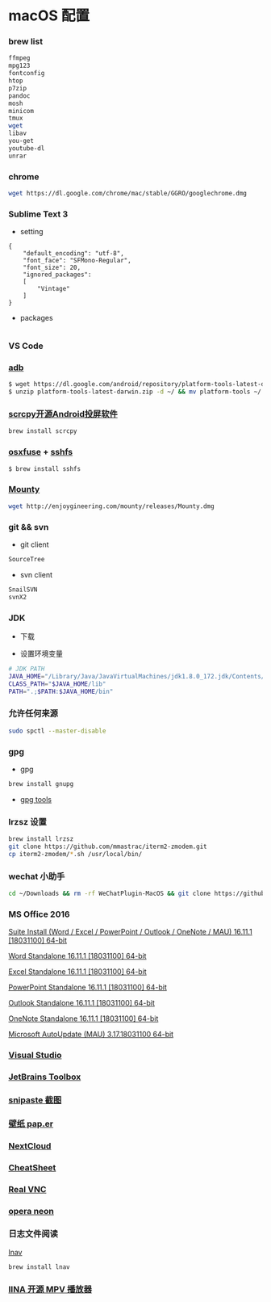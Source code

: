 # macOS 配置

### brew list

```bash
ffmpeg
mpg123
fontconfig
htop
p7zip
pandoc
mosh
minicom
tmux
wget
libav
you-get
youtube-dl
unrar
```

### chrome

```sh
wget https://dl.google.com/chrome/mac/stable/GGRO/googlechrome.dmg
```

### Sublime Text 3

+ setting

```
{
	"default_encoding": "utf-8",
	"font_face": "SFMono-Regular",
	"font_size": 20,
	"ignored_packages":
	[
		"Vintage"
	]
}
```

+ packages

```bash

```

### VS Code


### [adb](https://developer.android.com/studio/releases/platform-tools.html)

```bash
$ wget https://dl.google.com/android/repository/platform-tools-latest-darwin.zip
$ unzip platform-tools-latest-darwin.zip -d ~/ && mv platform-tools ~/.platform-tools
```

### [scrcpy开源Android投屏软件](https://github.com/Genymobile/scrcpy)

```sh
brew install scrcpy
```

### [osxfuse](https://github.com/osxfuse/osxfuse/releases) + [sshfs](https://osxfuse.github.io/)

```bash
$ brew install sshfs
```

### [Mounty](http://enjoygineering.com/mounty/)

```sh
wget http://enjoygineering.com/mounty/releases/Mounty.dmg
```

### git && svn

+ git client

```sh
SourceTree
```

+ svn client

```sh
SnailSVN
svnX2
```

### JDK

+ 下载

+ 设置环境变量

```sh
# JDK PATH
JAVA_HOME="/Library/Java/JavaVirtualMachines/jdk1.8.0_172.jdk/Contents/Home"
CLASS_PATH="$JAVA_HOME/lib"
PATH=".;$PATH:$JAVA_HOME/bin"
```

### 允许任何来源

```sh
sudo spctl --master-disable
```

### gpg

+ gpg

```sh
brew install gnupg

```

+ [gpg tools](https://gpgtools.org/)

### lrzsz 设置

```sh
brew install lrzsz
git clone https://github.com/mmastrac/iterm2-zmodem.git
cp iterm2-zmodem/*.sh /usr/local/bin/
```

### wechat 小助手

```sh
cd ~/Downloads && rm -rf WeChatPlugin-MacOS && git clone https://github.com/TKkk-iOSer/WeChatPlugin-MacOS.git --depth=1 && ./WeChatPlugin-MacOS/Other/Install.sh
```

### MS Office 2016

[Suite Install (Word / Excel / PowerPoint / Outlook / OneNote / MAU) 16.11.1 [18031100] 64-bit](https://go.microsoft.com/fwlink/?linkid=525133)

[Word Standalone 16.11.1 [18031100] 64-bit](https://go.microsoft.com/fwlink/?linkid=525134)

[Excel Standalone 16.11.1 [18031100] 64-bit](https://go.microsoft.com/fwlink/?linkid=525135)

[PowerPoint Standalone 16.11.1 [18031100] 64-bit](https://go.microsoft.com/fwlink/?linkid=525136)

[Outlook Standalone 16.11.1 [18031100] 64-bit](https://go.microsoft.com/fwlink/?linkid=525137)

[OneNote Standalone 16.11.1 [18031100] 64-bit](https://go.microsoft.com/fwlink/?linkid=820886)

[Microsoft AutoUpdate (MAU) 3.17.18031100 64-bit](https://go.microsoft.com/fwlink/?linkid=830196)

### [Visual Studio](https://www.visualstudio.com/zh-hans/vs/mac/)

### [JetBrains Toolbox](https://www.jetbrains.com/toolbox/download/#section=mac)

### [snipaste 截图](https://zh.snipaste.com/)

### [壁纸 pap.er](http://paper.meiyuan.in/)

### [NextCloud](https://nextcloud.com/install/#install-clients)

### [CheatSheet](https://www.mediaatelier.com/CheatSheet/)

### [Real VNC](https://www.realvnc.com/en/connect/download/viewer/)

### [opera neon](https://www.opera.com/zh-cn/computer/neon)

### 日志文件阅读

[lnav](http://lnav.org/)

```sh
brew install lnav
```

### [IINA 开源 MPV 播放器](https://lhc70000.github.io/iina/)


